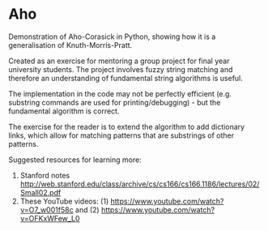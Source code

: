 # Aho

Demonstration of Aho-Corasick in Python, showing how it is a generalisation of Knuth-Morris-Pratt.

Created as an exercise for mentoring a group project for final year university students. The project involves fuzzy string matching and therefore an understanding of fundamental string algorithms is useful.

The implementation in the code may not be perfectly efficient (e.g. substring commands are used for printing/debugging) - but the fundamental algorithm is correct.

The exercise for the reader is to extend the algorithm to add dictionary links, which allow for matching patterns that are substrings of other patterns.

Suggested resources for learning more:
1. Stanford notes http://web.stanford.edu/class/archive/cs/cs166/cs166.1186/lectures/02/Small02.pdf
2. These YouTube videos: (1) https://www.youtube.com/watch?v=O7_w001f58c and (2) https://www.youtube.com/watch?v=OFKxWFew_L0
